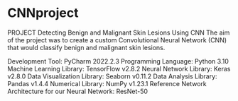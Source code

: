 # CNNproject
PROJECT
Detecting Benign and Malignant Skin Lesions Using CNN
The aim of the project was to create a custom Convolutional Neural Network (CNN) that would classify benign and malignant skin lesions.


Development Tool: PyCharm 2022.2.3
Programming Language: Python 3.10
Machine Learning Library: TensorFlow v2.8.2
Neural Network Library: Keras v2.8.0
Data Visualization Library: Seaborn v0.11.2
Data Analysis Library: Pandas v1.4.4
Numerical Library: NumPy v1.23.1
Reference Network Architecture for our Neural Network: ResNet-50
